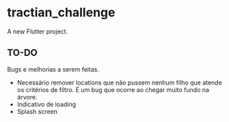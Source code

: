 # tractian_challenge

A new Flutter project.

## TO-DO

Bugs e melhorias a serem feitas.

- Necessário remover locations que não pussem nenhum filho que atende os critérios de filtro. É um bug que ocorre ao chegar muito fundo na árvore. 
- Indicativo de loading
- Splash screen


